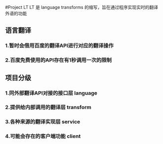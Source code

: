 #Project LT
LT 是 language transforms 的缩写，旨在通过程序实现实时的翻译外语的功能


## 语言翻译
### 1.暂时会借用百度的翻译API进行对应的翻译操作
### 2.百度免费使用的API存在有1秒调用一次的限制

## 项目分级
### 1.同外部翻译API对接的接口层 language
### 2.提供给内部调用的翻译层 transform
### 3.各种来源的翻译实现层 service
### 4.可能会存在的客户端功能 client
